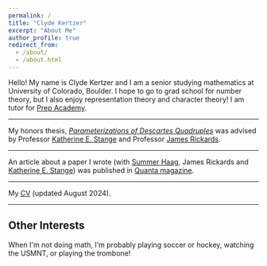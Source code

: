 ```yaml
---
permalink: /
title: "Clyde Kertzer"
excerpt: "About Me"
author_profile: true
redirect_from: 
  - /about/
  - /about.html
---
```


Hello! My name is Clyde Kertzer and I am a senior studying mathematics at University of Colorado, Boulder. I hope to go to grad school for number theory, but I also enjoy representation theory and character theory! I am tutor for <a href="https://prepacademytutors.com/location/boulder/?tutor=clyde-k">Prep Academy</a>. 

---

My honors thesis, [_Parameterizations of Descartes Quadruples_](/files/HonorsThesis.pdf) was advised by Professor <a href="https://math.katestange.net">Katherine E. Stange</a> and Professor <a href="https://math.colorado.edu/~jari2770">James Rickards</a>.

---

An article about a paper I wrote (with <a href="https://math.colorado.edu/~suha3163/">Summer Haag</a>, James Rickards and <a href="https://math.katestange.net">Katherine E. Stange</a>) was published in <a href="https://www.quantamagazine.org/two-students-unravel-a-widely-believed-math-conjecture-20230810/">Quanta magazine</a>.

---

My [CV](/files/ClydeKertzer_CVAug24.pdf) (updated August 2024).

---

## Other Interests

When I'm not doing math, I'm probably playing soccer or hockey, watching the USMNT, or playing the trombone!
